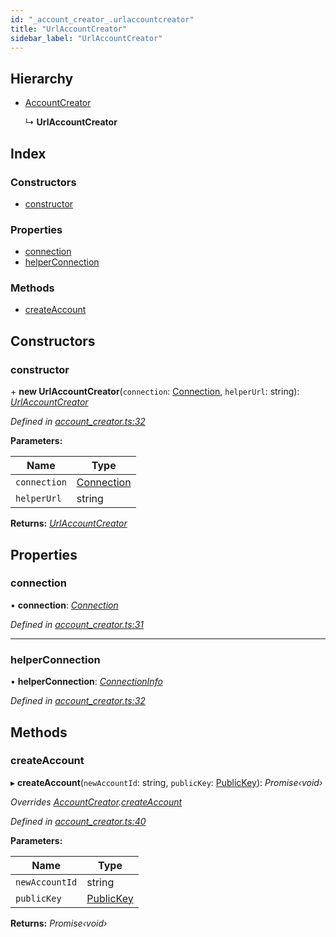 ```yaml
---
id: "_account_creator_.urlaccountcreator"
title: "UrlAccountCreator"
sidebar_label: "UrlAccountCreator"
---
```


## Hierarchy

* [AccountCreator](_account_creator_.accountcreator.md)

  ↳ **UrlAccountCreator**

## Index

### Constructors

* [constructor](_account_creator_.urlaccountcreator.md#constructor)

### Properties

* [connection](_account_creator_.urlaccountcreator.md#connection)
* [helperConnection](_account_creator_.urlaccountcreator.md#helperconnection)

### Methods

* [createAccount](_account_creator_.urlaccountcreator.md#createaccount)

## Constructors

###  constructor

\+ **new UrlAccountCreator**(`connection`: [Connection](_connection_.connection.md), `helperUrl`: string): *[UrlAccountCreator](_account_creator_.urlaccountcreator.md)*

*Defined in [account_creator.ts:32](https://github.com/nearprotocol/nearlib/blob/a0bd9b2/src.ts/account_creator.ts#L32)*

**Parameters:**

Name | Type |
------ | ------ |
`connection` | [Connection](_connection_.connection.md) |
`helperUrl` | string |

**Returns:** *[UrlAccountCreator](_account_creator_.urlaccountcreator.md)*

## Properties

###  connection

• **connection**: *[Connection](_connection_.connection.md)*

*Defined in [account_creator.ts:31](https://github.com/nearprotocol/nearlib/blob/a0bd9b2/src.ts/account_creator.ts#L31)*

___

###  helperConnection

• **helperConnection**: *[ConnectionInfo](../interfaces/_utils_web_.connectioninfo.md)*

*Defined in [account_creator.ts:32](https://github.com/nearprotocol/nearlib/blob/a0bd9b2/src.ts/account_creator.ts#L32)*

## Methods

###  createAccount

▸ **createAccount**(`newAccountId`: string, `publicKey`: [PublicKey](_utils_key_pair_.publickey.md)): *Promise‹void›*

*Overrides [AccountCreator](_account_creator_.accountcreator.md).[createAccount](_account_creator_.accountcreator.md#abstract-createaccount)*

*Defined in [account_creator.ts:40](https://github.com/nearprotocol/nearlib/blob/a0bd9b2/src.ts/account_creator.ts#L40)*

**Parameters:**

Name | Type |
------ | ------ |
`newAccountId` | string |
`publicKey` | [PublicKey](_utils_key_pair_.publickey.md) |

**Returns:** *Promise‹void›*
